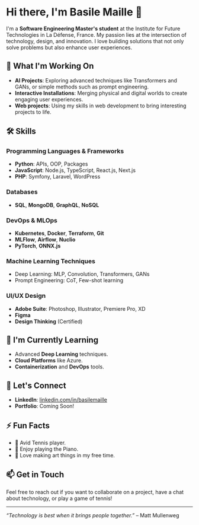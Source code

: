 # Hi there, I'm Basile Maille 👋

I'm a **Software Engineering Master's student** at the Institute for Future Technologies in La Défense, France. My passion lies at the intersection of technology, design, and innovation. I love building solutions that not only solve problems but also enhance user experiences.

## 🔭 What I'm Working On

- **AI Projects**: Exploring advanced techniques like Transformers and GANs, or simple methods such as prompt engineering.
- **Interactive Installations**: Merging physical and digital worlds to create engaging user experiences.
- **Web projects**: Using my skills in web development to bring interesting projects to life.

## 🛠️ Skills

### Programming Languages & Frameworks

- **Python**: APIs, OOP, Packages
- **JavaScript**: Node.js, TypeScript, React.js, Next.js
- **PHP**: Symfony, Laravel, WordPress

### Databases

- **SQL**, **MongoDB**, **GraphQL**, **NoSQL**

### DevOps & MLOps

- **Kubernetes**, **Docker**, **Terraform**, **Git**
- **MLFlow**, **Airflow**, **Nuclio**
- **PyTorch**, **ONNX.js**

### Machine Learning Techniques

- Deep Learning: MLP, Convolution, Transformers, GANs
- Prompt Engineering: CoT, Few-shot learning

### UI/UX Design

- **Adobe Suite**: Photoshop, Illustrator, Premiere Pro, XD
- **Figma**
- **Design Thinking** (Certified)

## 🌱 I'm Currently Learning

- Advanced **Deep Learning** techniques.
- **Cloud Platforms** like Azure.
- **Containerization** and **DevOps** tools.

## 🤝 Let's Connect

- **LinkedIn**: [linkedin.com/in/basilemaille](https://www.linkedin.com/in/basilemaille)
- **Portfolio**: Coming Soon!

## ⚡ Fun Facts

- 🎾 Avid Tennis player.
- 🎹 Enjoy playing the Piano.
- 🎨 Love making art things in my free time.

## 📫 Get in Touch

Feel free to reach out if you want to collaborate on a project, have a chat about technology, or play a game of tennis!

---

*“Technology is best when it brings people together.”* – Matt Mullenweg
